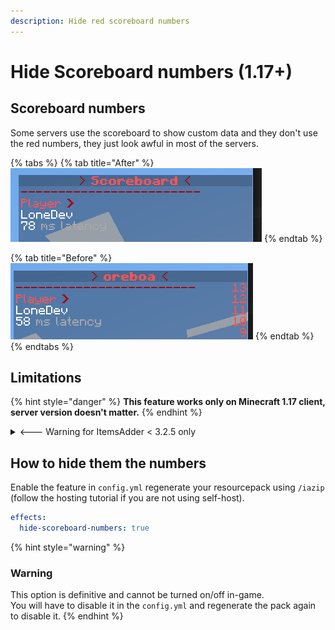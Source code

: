```yaml
---
description: Hide red scoreboard numbers
---
```


# Hide Scoreboard numbers (1.17+)

## Scoreboard numbers

Some servers use the scoreboard to show custom data and they don't use the red numbers, they just look awful in most of the servers.

{% tabs %}
{% tab title="After" %}
![With ItemsAdder](<../../.gitbook/assets/immagine (130).png>)
{% endtab %}

{% tab title="Before" %}
![Without ItemsAdder](<../../.gitbook/assets/immagine (131).png>)
{% endtab %}
{% endtabs %}

## Limitations

{% hint style="danger" %}
**This feature works only on Minecraft 1.17 client, server version doesn't matter.**
{% endhint %}

<details>

<summary>&#x3C;--- Warning for ItemsAdder &#x3C; 3.2.5 only</summary>

Using <mark style="color:red;">**RED**</mark> (<mark style="color:red;">**\&c**</mark>) color on the scoreboard may **cause glitches** on old <mark style="color:orange;">**ItemsAdder**</mark> <mark style="color:orange;">versions before</mark> <mark style="color:orange;">**3.2.5**</mark>.\
This happens when you have red text near the right part of the scoreboard and you have GUI scale setting set to 1 or 3.\\

**How to use `&c`**\*\* color without issues?\*\*

You can change your text color from <mark style="color:red;">`&c`</mark> to <mark style="color:red;">`{#ff5546}`</mark>, it's the same color but it won't be bugged.

Another way to fix this is to **add some spaces at the end** of your red text to avoid this.

<img src="../../.gitbook/assets/immagine (140).png" alt="" data-size="original">

</details>

## How to hide them the numbers

Enable the feature in `config.yml` regenerate your resourcepack using `/iazip` (follow the hosting tutorial if you are not using self-host).

```yaml
effects:
  hide-scoreboard-numbers: true
```

{% hint style="warning" %}
### **Warning**

This option is definitive and cannot be turned on/off in-game.\
You will have to disable it in the `config.yml` and regenerate the pack again to disable it.
{% endhint %}
